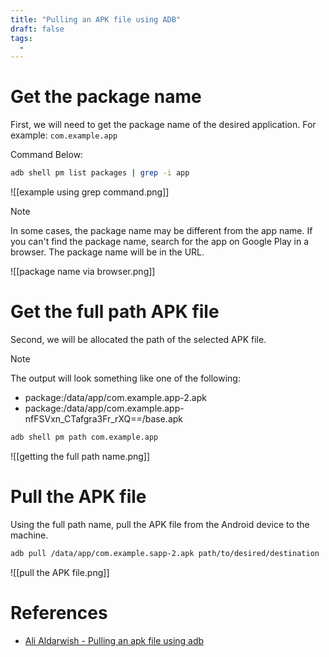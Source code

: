 ```yaml
---
title: "Pulling an APK file using ADB"
draft: false
tags:
  - 
---
```


# Get the package name

First, we will need to get the package name of the desired application. For example: `com.example.app`

Command Below:

```bash
adb shell pm list packages | grep -i app
```

![[example using grep command.png]]


> [!note]
> In some cases, the package name may be different from the app name.
> If you can't find the package name, search for the app on Google Play in a browser.
> The package name will be in the URL.

![[package name via browser.png]]


# Get the full path APK file

Second, we will be allocated the path of the selected APK file.

> [!note]
> The output will look something like one of the following:
> - package:/data/app/com.example.app-2.apk
> - package:/data/app/com.example.app-nfFSVxn_CTafgra3Fr_rXQ==/base.apk


```bash
adb shell pm path com.example.app
```

![[getting the full path name.png]]


# Pull the APK file

Using the full path name, pull the APK file from the Android device to the machine.

```bash
adb pull /data/app/com.example.sapp-2.apk path/to/desired/destination
```

![[pull the APK file.png]]

# References
- [Ali Aldarwish - Pulling an apk file using adb](https://alifredo.medium.com/pulling-an-apk-file-using-adb-7d3716599341)

